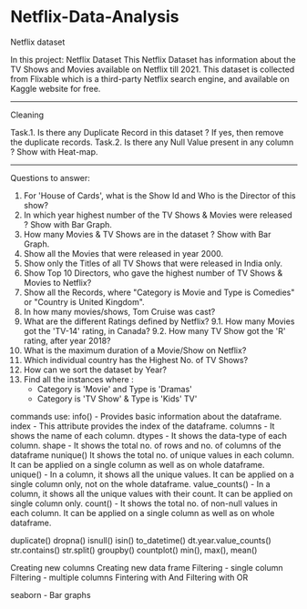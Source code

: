 # Netflix-Data-Analysis
Netflix dataset

In this project:
Netflix Dataset
This Netflix Dataset has information about the TV Shows and Movies available on Netflix till 2021.
This dataset is collected from Flixable which is a third-party Netflix search engine, and available on Kaggle website for free.
___________________________________________________________________________________________________________________________________

Cleaning

Task.1. Is there any Duplicate Record in this dataset ? If yes, then remove the duplicate records.
Task.2. Is there any Null Value present in any column ? Show with Heat-map.
____________________________________________________________________________________________________________________________________

Questions to answer:

1. For 'House of Cards', what is the Show Id and Who is the Director of this show?
2. In which year highest number of the TV Shows & Movies were released ? Show with Bar Graph.
3. How many Movies & TV Shows are in the dataset ? Show with Bar Graph.
4. Show all the Movies that were released in year 2000.
5. Show only the Titles of all TV Shows that were released in India only.
6. Show Top 10 Directors, who gave the highest number of TV Shows & Movies to Netflix?
7. Show all the Records, where "Category is Movie and Type is Comedies" or "Country is United Kingdom".
8. In how many movies/shows, Tom Cruise was cast?
9. What are the different Ratings defined by Netflix?
9.1. How many Movies got the 'TV-14' rating, in Canada?
9.2. How many TV Show got the 'R' rating, after year 2018?
10. What is the maximum duration of a Movie/Show on Netflix?
11. Which individual country has the Highest No. of TV Shows?
12. How can we sort the dataset by Year?
13. Find all the instances where : 
    - Category is 'Movie' and Type is 'Dramas'
    - Category is 'TV Show' & Type is 'Kids' TV'


commands use:
info() - Provides basic information about the dataframe.
index - This attribute provides the index of the dataframe.
columns - It shows the name of each column.
dtypes - It shows the data-type of each column.
shape - It shows the total no. of rows and no. of columns of the dataframe
nunique() It shows the total no. of unique values in each column. It can be applied on a single column as well as on whole dataframe.
unique() - In a column, it shows all the unique values. It can be applied on a single column only, not on the whole dataframe.
value_counts() - In a column, it shows all the unique values with their count. It can be applied on single column only.
count() - It shows the total no. of non-null values in each column. It can be applied on a single column as well as on whole dataframe.

duplicate()
dropna()
isnull()
isin()
to_datetime()
dt.year.value_counts() 
str.contains()
str.split()
groupby()
countplot()
min(), max(), mean()

Creating new columns
Creating new data frame
Filtering - single column
Filtering - multiple columns
Fintering with And
Filtering with OR

seaborn - Bar graphs
